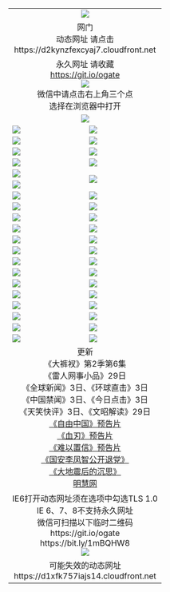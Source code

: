﻿<table>
  <tr></tr>
  <tr><td colspan=2 align=center><img src="https://cloud.githubusercontent.com/assets/11880933/13434984/f430fae2-e012-11e5-814f-c2df1e82b247.jpg" /></td></tr>
  <tr><td colspan=2 align=center>网门<br>动态网址 请点击
<br>https://d2kynzfexcyaj7.cloudfront.net
    </td>
  </tr>
  <tr>
    <td colspan=2 align=center>永久网址 请收藏<br/><a href="https://git.io/ogate" target="_blank">https://git.io/ogate</a><br/><a href="https://d2kynzfexcyaj7.cloudfront.net/Up/0WMGDL2.png" target="_blank"><img src="https://d2kynzfexcyaj7.cloudfront.net/Up/0WMGD2.png"/></a>
    <br>微信中请点击右上角三个点<br>选择在浏览器中打开<br></td>
  </tr>
  <tr>
    <td colspan=2 align=center><a href="https://d2kynzfexcyaj7.cloudfront.net/ogUP.aspx?name=0oGate.apk" target="_blank"><img src="https://d2kynzfexcyaj7.cloudfront.net/Up/0WMAZ.jpg" /></a></td>
  </tr>
  <tr>
    <td><a href="https://d2kynzfexcyaj7.cloudfront.net/ogNice.aspx" target="_blank"><img src="https://d2kynzfexcyaj7.cloudfront.net/Up/0WCYY.jpg" /></a></td>
    <td><a href="https://d2kynzfexcyaj7.cloudfront.net/onCO.aspx?ob=600%E4%BA%8B%E7%89%A9&op=%E5%A2%9E%E5%88%A0%E6%94%B9&args=WH1~%23%E7%B1%BB%E5%9E%8B6%E6%96%B0%E9%97%BB%7c%23%E7%B1%BB%E5%9E%8B6%E8%AF%84%E8%AE%BA&mode=" target="_blank"><img src="https://d2kynzfexcyaj7.cloudfront.net/Up/0WZTT.jpg" /></a></td> 
  </tr>
  <tr>
    <td><a href="https://d2kynzfexcyaj7.cloudfront.net/ogDY.aspx" target="_blank"><img src="https://d2kynzfexcyaj7.cloudfront.net/Up/0FK.jpg" /></a></td>
    <td><a href="https://d2kynzfexcyaj7.cloudfront.net/ogST.aspx" target="_blank"><img src="https://d2kynzfexcyaj7.cloudfront.net/Up/0ST.jpg" /></a></td> 
  </tr>
  <tr>
    <!--td rowspan=2><a href="https://d2kynzfexcyaj7.cloudfront.net/ogUP.aspx?name=WJ.mp4&count=T:1,480P:1" target="_blank"><img src="https://d2kynzfexcyaj7.cloudfront.net/Up/WJ.jpg" /></a></td-->
    <td><a href="https://d2kynzfexcyaj7.cloudfront.net/ogUP.aspx?name=11DKC.mp4&count=T:2,2:6,1:16" target="_blank"><img src="https://d2kynzfexcyaj7.cloudfront.net/Up/11DKC.jpg" /></a></td> 
    <td><div><a href="https://d2kynzfexcyaj7.cloudfront.net/ogUP.aspx?name=LRWS.mp4&count=7B:8,6B:44,5A:10,5B:35,4A:14,4B:19,3A:10,3B:26,2A:16,2B:21,1A:23,1B:29&current=7B:8" target="_blank"><img src="https://d2kynzfexcyaj7.cloudfront.net/Up/LRWS.jpg" /></a></td>
   </tr>
  <tr>
    <td><a href="https://d2kynzfexcyaj7.cloudfront.net/ogUP.aspx?name=LRSH.mp4&count=W:13,2:10" target="_blank"><img src="https://d2kynzfexcyaj7.cloudfront.net/Up/LRSH.jpg" /></a></td>
    <td><a href="https://d2kynzfexcyaj7.cloudfront.net/ogNiceVedio.aspx" target="_blank"><img src="https://d2kynzfexcyaj7.cloudfront.net/Up/TGKDY.jpg" /></a></td>
  </tr>
  <tr>
    <td><a href="https://d2kynzfexcyaj7.cloudfront.net/ogUP.aspx?name=JQR.mp4&count=2" target="_blank"><img src="https://d2kynzfexcyaj7.cloudfront.net/Up/JQR.jpg" /></a></td>   
    <td rowspan=2><a href="https://d2kynzfexcyaj7.cloudfront.net/ogUP.aspx?name=JP.mp4&count=9" target="_blank"><img src="https://d2kynzfexcyaj7.cloudfront.net/Up/JP.jpg" /></td>
  </tr>
  <tr>
    <td><a href="https://d2kynzfexcyaj7.cloudfront.net/ogUP.aspx?name=WH.mp4" target="_blank"><img src="https://d2kynzfexcyaj7.cloudfront.net/Up/WH.jpg" /></a></td>
  </tr>
  <tr>
    <td><a href="https://d2kynzfexcyaj7.cloudfront.net/ogUP.aspx?name=SSZJ.mp4&count=SP:6,480P:8" target="_blank"><img src="https://d2kynzfexcyaj7.cloudfront.net/Up/SSZJ.jpg" /></a></td>
    <td><a href="https://d2kynzfexcyaj7.cloudfront.net/ogUP.aspx?name=ZY.mp4&count=2015:16" target="_blank"><img src="https://d2kynzfexcyaj7.cloudfront.net/Up/ZY.jpg" /></a</td>
  </tr>
  <tr>
    <td><a href="https://d2kynzfexcyaj7.cloudfront.net/ogUP.aspx?name=XTFY.mp4&count=B:2,A:24" target="_blank"><img src="https://d2kynzfexcyaj7.cloudfront.net/Up/XTFY.jpg" /></a></td>
    <td><a href="https://d2kynzfexcyaj7.cloudfront.net/ogUP.aspx?name=1XQK.mp4&count=13" target="_blank"><img src="https://d2kynzfexcyaj7.cloudfront.net/Up/1XQK.jpg" /></a</td>
  </tr>
  <tr>
    <td><a href="https://d2kynzfexcyaj7.cloudfront.net/ogUP.aspx?name=1LYF.mp4&count=2" target="_blank"><img src="https://d2kynzfexcyaj7.cloudfront.net/Up/1LYF0.jpg" /></a></td>
    <td><a href="https://d2kynzfexcyaj7.cloudfront.net/ogUP.aspx?name=1ZGC.mp4&count=6" target="_blank"><img src="https://d2kynzfexcyaj7.cloudfront.net/Up/1ZGC0.jpg" /></a></td>
  </tr>
  <tr>
    <td><a href="https://d2kynzfexcyaj7.cloudfront.net/ogUP.aspx?name=1ZKM.mp4&count=3&current=3" target="_blank"><img src="https://d2kynzfexcyaj7.cloudfront.net/Up/1ZKM0.jpg" /></a></td>  
    <td><a href="https://d2kynzfexcyaj7.cloudfront.net/ogUP.aspx?name=1WWY.mp4&count=6&current=6" target="_blank"><img src="https://d2kynzfexcyaj7.cloudfront.net/Up/1WWY0.jpg" /></a></td>
  </tr>
  <tr>
    <td><a href="https://d2kynzfexcyaj7.cloudfront.net/ogUP.aspx?name=10JGY.mp4&count=3" target="_blank"><img src="https://d2kynzfexcyaj7.cloudfront.net/Up/10JGY0.jpg" /></a></td>
    <td><a href="https://d2kynzfexcyaj7.cloudfront.net/ogUP.aspx?name=10CYS.mp4&count=2" target="_blank"><img src="https://d2kynzfexcyaj7.cloudfront.net/Up/10CYS0.jpg" /></a></td>
  </tr>
  <tr>
    <td><a href="https://d2kynzfexcyaj7.cloudfront.net/ogUP.aspx?name=4SQQ.mp4&count=201603:3,201602:20,201601:21&current=201603:2" target="_blank"><img src="https://d2kynzfexcyaj7.cloudfront.net/Up/4SQQ0.jpg"/></a></td>
    <td><a href="https://d2kynzfexcyaj7.cloudfront.net/ogUP.aspx?name=4SHQ.mp4&count=201603:3,201602:27,201601:28&current=201603:3" target="_blank"><img src="https://d2kynzfexcyaj7.cloudfront.net/Up/4SHQ0.jpg"/></a></td>
  </tr>
  <tr>
    <td><a href="https://d2kynzfexcyaj7.cloudfront.net/ogUP.aspx?name=4SZG.mp4&count=201603:3,201602:21,201601:23&current=201603:2" target="_blank"><img src="https://d2kynzfexcyaj7.cloudfront.net/Up/4SZG0.jpg"/></a></td>
    <td><a href="https://d2kynzfexcyaj7.cloudfront.net/ogUP.aspx?name=4SDJ.mp4&count=201603A:3,201603B:3,201602A:24,201602B:7,201601A:48,201601B:6&current=201603A:2" target="_blank"><img src="https://d2kynzfexcyaj7.cloudfront.net/Up/4SDJ0.jpg"/></a></td>
  </tr>
  <tr>
    <td><a href="https://d2kynzfexcyaj7.cloudfront.net/ogUP.aspx?name=4CTX.mp4&count=201602:4,201601:4&current=201602:4" target="_blank"><img src="https://d2kynzfexcyaj7.cloudfront.net/Up/4CTX0.jpg"/></a></td>
    <td><a href="https://d2kynzfexcyaj7.cloudfront.net/ogUP.aspx?name=4CWZ.mp4&count=201602:4,201601:4&current=201602:4" target="_blank"><img src="https://d2kynzfexcyaj7.cloudfront.net/Up/4CWZ0.jpg"/></a></td>
  </tr>
  <tr>
    <td><a href="https://d2kynzfexcyaj7.cloudfront.net/onUP.aspx?name=https://dwsfx5awq5vcc.cloudfront.net/" target="_blank"><img src="https://d2kynzfexcyaj7.cloudfront.net/Up/0DTW.jpg"/></a></td>
    <td><a href="https://d2kynzfexcyaj7.cloudfront.net/onUP.aspx?name=https://d240ns8up8earz.cloudfront.net/acenter/" target="_blank"><img src="https://d2kynzfexcyaj7.cloudfront.net/Up/0TDW.jpg" /></a></td>
  </tr>
  <tr>
    <td><a href="https://d2kynzfexcyaj7.cloudfront.net/onUP.aspx?name=https://d4508d6vomz2p.cloudfront.net/gb/nsc413.htm" target="_blank"><img src="https://d2kynzfexcyaj7.cloudfront.net/Up/0DJY.jpg" /></a></td>
    <td><a href="https://d2kynzfexcyaj7.cloudfront.net/onUP.aspx?name=https://d3bxwq7vzudb5l.cloudfront.net/xtr/gb/prog204.html" target="_blank"><img src="https://d2kynzfexcyaj7.cloudfront.net/Up/0XTR.jpg" /></a></td>
  </tr>
  <tr>
    <td><a href="https://d2kynzfexcyaj7.cloudfront.net/onUP.aspx?name=https://d3aj00iefsmfgc.cloudfront.net/" target="_blank"><img src="https://d2kynzfexcyaj7.cloudfront.net/Up/0MHW.jpg" /></a></td>
    <td><a href="https://d2kynzfexcyaj7.cloudfront.net/onUP.aspx?name=https://d1lcj91uv80klr.cloudfront.net/" target="_blank"><img src="https://d2kynzfexcyaj7.cloudfront.net/Up/0ZJW.jpg" /></a></td>
  </tr>
  <tr>
    <td><a href="https://d2kynzfexcyaj7.cloudfront.net/ogUP.aspx?name=0FG.zip" target="_blank"><img src="https://d2kynzfexcyaj7.cloudfront.net/Up/0FG.jpg" /></a></td>
    <td><a href="https://d2kynzfexcyaj7.cloudfront.net/ogUP.aspx?name=0FGA.apk" target="_blank"><img src="https://d2kynzfexcyaj7.cloudfront.net/Up/0FGA.jpg" /></a></td>
  </tr>
  <tr>
    <td><a href="https://d2kynzfexcyaj7.cloudfront.net/ogUP.aspx?name=0U.zip" target="_blank"><img src="https://d2kynzfexcyaj7.cloudfront.net/Up/0U.jpg" /></a></td>
    <td><a href="https://d2kynzfexcyaj7.cloudfront.net/ogUP.aspx?name=0UA.apk" target="_blank"><img src="https://d2kynzfexcyaj7.cloudfront.net/Up/0UA.jpg" /></a></td>
  </tr>
  <tr>
    <td><a href="https://d2kynzfexcyaj7.cloudfront.net/ogUP.aspx?name=0iPPOTV.zip" target="_blank"><img src="https://d2kynzfexcyaj7.cloudfront.net/Up/0iPPOTV.jpg" /></a></td>
    <td><a href="https://d2kynzfexcyaj7.cloudfront.net/ogUP.aspx?name=0iNTD.apk" target="_blank"><img src="https://d2kynzfexcyaj7.cloudfront.net/Up/0iNTD.jpg" /></a></td>
  </tr>
  <tr>
    <td colspan=2 align=center>更新<br>
      《大裤衩》第2季第6集<br>
      《雷人网事小品》29日<br>
      《全球新闻》3日、《环球直击》3日<br>
      《中国禁闻》3日、《今日点击》3日<br>
      《天笑快评》3日、《文昭解读》29日<br>
      <a href="https://d2kynzfexcyaj7.cloudfront.net/ogUP.aspx?name=11ZYZG0.mp4" target="_blank">《自由中国》预告片</a><br>
      <a href="https://d2kynzfexcyaj7.cloudfront.net/ogUP.aspx?name=11XR.mp4" target="_blank">《血刃》预告片</a><br>
      <a href="https://d2kynzfexcyaj7.cloudfront.net/ogUP.aspx?name=11NYZX.mp4&count=2" target="_blank">《难以置信》预告片</a><br>
      <a href="https://d2kynzfexcyaj7.cloudfront.net/ogUP.aspx?name=4LFZ.mp4" target="_blank">《国安李凤智公开退党》</a><br>
      <a href="https://d2kynzfexcyaj7.cloudfront.net/ogUP.aspx?name=4DDZHDCS.mp4" target="_blank">《大地震后的沉思》</a><br>
      <a href="https://d2kynzfexcyaj7.cloudfront.net/onUP.aspx?name=https://www.minghui.org/" target="_blank">明慧网</a></td>
    </td>
  </tr>
  <tr>
    <td colspan=2 align=center>IE6打开动态网址须在选项中勾选TLS 1.0<br/>IE 6、7、8不支持永久网址<br/>
      微信可扫描以下临时二维码<br/>https://git.io/ogate<br/>https://bit.ly/1mBQHW8<br/><a href="https://d2kynzfexcyaj7.cloudfront.net/Up/0WMGDL3.png" target="_blank"><img src="https://d2kynzfexcyaj7.cloudfront.net/Up/0WMGD3.png"/></a><br>
  </tr>
  <tr>
    <td colspan=2 align=center>可能失效的动态网址
<br>https://d1xfk757iajs14.cloudfront.net
    </td>
  </tr>
</table>
